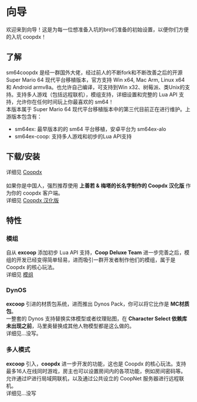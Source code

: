 # 向导
欢迎来到向导！这是为每一位想准备入坑的bro们准备的初始设置，以便你们方便的入坑 coopdx！
## 了解
sm64coopdx 是经一群国外大佬，经过前人的不断fork和不断改善之后的开源 Super Mario 64 现代平台移植版本，官方支持 Win x64, Mac Arm, Linux x64 和 Android armv8a。也允许自己编译，可支持到Win x32、树莓派、类Unix的支持。支持多人游戏（包括远程联机），模组支持，详细设置和完整的 Lua API 支持，允许你在任何时间玩上你最喜欢的 sm64！  
本版本属于 Super Mario 64 现代平台移植版本中的第三代目前正在进行维护。上游版本包含有：
 - sm64ex: 最早版本的的 sm64 平台移植，安卓平台为 sm64ex-alo
 - sm64ex-coop: 支持多人游戏和初步的Lua API支持
## 下载/安装
详细见 [Coopdx](./version/dx.md)  
<br>
如果你是中国人，强烈推荐使用 **上善若 & 梅塔的长名字制作的 Coopdx 汉化版** 作为你的 coopdx 客户端。  
详细见 [Coopdx 汉化版](./version/cndx.md)
## 特性
### 模组
自从 **excoop** 添加初步 Lua API 支持，**Coop Deluxe Team** 进一步完善之后，模组的开发已经变得简单轻易，进而吸引一群开发者制作他们的模组，属于是 Coopdx 的核心玩法。  
详细见 [模组](./feature/mod.md)
### DynOS
**excoop** 引进的材质包系统，进而推出 Dynos Pack，你可以将它比作是 **MC材质包**。  
一整套的 Dynos 支持替换实体模型或者纹理贴图，在 **Character Select 依赖库未出现之前**，马里奥替换成其他人物模型都是这么做的。  
详细见...没写。
### 多人模式
**excoop** 引入，**coopdx** 进一步开发的功能，这也是 Coopdx 的核心玩法。支持最多16人在线同时游戏，房主也可以设置房间内的各项功能，例如房间密码等。  
允许通过IP进行局域网联机，以及通过公共设立的 CoopNet 服务器进行远程联机。  
详细见...没写